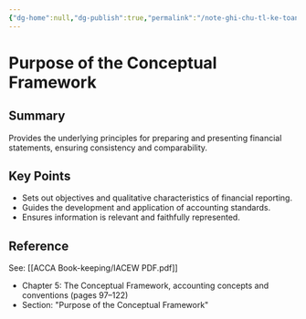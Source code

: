 ```yaml
---
{"dg-home":null,"dg-publish":true,"permalink":"/note-ghi-chu-tl-ke-toan-chua-pl/purpose-of-the-conceptual-framework/","dgPassFrontmatter":true,"noteIcon":""}
---
```


# Purpose of the Conceptual Framework

## Summary
Provides the underlying principles for preparing and presenting financial statements, ensuring consistency and comparability.

## Key Points
- Sets out objectives and qualitative characteristics of financial reporting.
- Guides the development and application of accounting standards.
- Ensures information is relevant and faithfully represented.

## Reference
See: [[ACCA Book-keeping/IACEW PDF.pdf]]  
- Chapter 5: The Conceptual Framework, accounting concepts and conventions (pages 97–122)
- Section: "Purpose of the Conceptual Framework"
